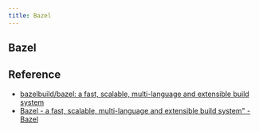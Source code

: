 ```yaml
---
title: Bazel
---
```


## Bazel


## Reference
* [bazelbuild/bazel: a fast, scalable, multi-language and extensible build system](https://github.com/bazelbuild/bazel)
* [Bazel - a fast, scalable, multi-language and extensible build system" - Bazel](https://bazel.build/)

